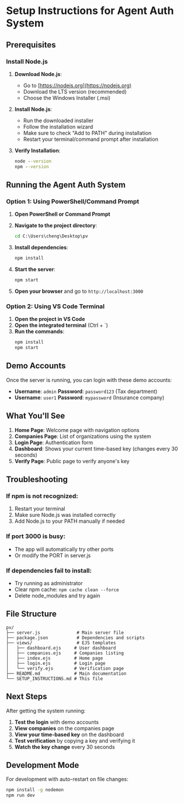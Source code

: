# Setup Instructions for Agent Auth System

## Prerequisites

### Install Node.js

1. **Download Node.js**:
   - Go to [https://nodejs.org](https://nodejs.org)
   - Download the LTS version (recommended)
   - Choose the Windows Installer (.msi)

2. **Install Node.js**:
   - Run the downloaded installer
   - Follow the installation wizard
   - Make sure to check "Add to PATH" during installation
   - Restart your terminal/command prompt after installation

3. **Verify Installation**:
   ```cmd
   node --version
   npm --version
   ```

## Running the Agent Auth System

### Option 1: Using PowerShell/Command Prompt

1. **Open PowerShell or Command Prompt**
2. **Navigate to the project directory**:
   ```cmd
   cd C:\Users\cheng\Desktop\pv
   ```

3. **Install dependencies**:
   ```cmd
   npm install
   ```

4. **Start the server**:
   ```cmd
   npm start
   ```

5. **Open your browser** and go to `http://localhost:3000`

### Option 2: Using VS Code Terminal

1. **Open the project in VS Code**
2. **Open the integrated terminal** (Ctrl + `)
3. **Run the commands**:
   ```bash
   npm install
   npm start
   ```

## Demo Accounts

Once the server is running, you can login with these demo accounts:

- **Username**: `admin` **Password**: `password123` (Tax department)
- **Username**: `user1` **Password**: `mypassword` (Insurance company)

## What You'll See

1. **Home Page**: Welcome page with navigation options
2. **Companies Page**: List of organizations using the system
3. **Login Page**: Authentication form
4. **Dashboard**: Shows your current time-based key (changes every 30 seconds)
5. **Verify Page**: Public page to verify anyone's key

## Troubleshooting

### If npm is not recognized:
1. Restart your terminal
2. Make sure Node.js was installed correctly
3. Add Node.js to your PATH manually if needed

### If port 3000 is busy:
- The app will automatically try other ports
- Or modify the PORT in server.js

### If dependencies fail to install:
- Try running as administrator
- Clear npm cache: `npm cache clean --force`
- Delete node_modules and try again

## File Structure

```
pv/
├── server.js              # Main server file
├── package.json           # Dependencies and scripts
├── views/                 # EJS templates
│   ├── dashboard.ejs     # User dashboard
│   ├── companies.ejs     # Companies listing
│   ├── index.ejs         # Home page
│   ├── login.ejs         # Login page
│   └── verify.ejs        # Verification page
├── README.md             # Main documentation
└── SETUP_INSTRUCTIONS.md # This file
```

## Next Steps

After getting the system running:

1. **Test the login** with demo accounts
2. **View companies** on the companies page
3. **View your time-based key** on the dashboard
4. **Test verification** by copying a key and verifying it
5. **Watch the key change** every 30 seconds

## Development Mode

For development with auto-restart on file changes:

```cmd
npm install -g nodemon
npm run dev
``` 